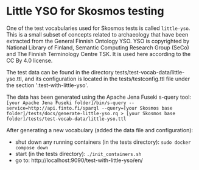 # Little YSO for Skosmos testing

One of the test vocabularies used for Skosmos tests is called `little-yso`. This is a small subset of concepts related to archaeology that have been extracted from the General Finnish Ontology YSO. YSO is copyrighted by National Library of Finland, Semantic Computing Research Group (SeCo) and The Finnish Terminology Centre TSK. It is used here according to the CC By 4.0 license.

The test data can be found in the directory tests/test-vocab-data/little-yso.ttl, and its configuration is located in the tests/testconfig.ttl file under the section ':test-with-little-yso'.

The data has been generated using the Apache Jena Fuseki s-query tool:
`[your Apache Jena Fuseki folder]/bin/s-query --service=http://api.finto.fi/sparql --query=[your Skosmos base folder]/tests/docs/generate-little-yso.rq > [your Skosmos base folder]/tests/test-vocab-data/little-yso.ttl`

After generating a new vocabulary (added the data file and configuration):

- shut down any running containers (in the tests directory): `sudo docker compose down`
- start (in the tests directory): `./init_containers.sh`
- go to: http://localhost:9090/test-with-little-yso/en/
